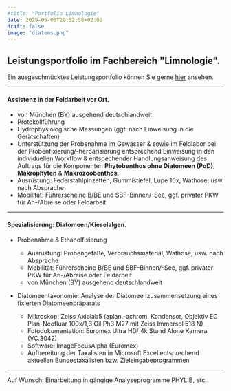 ```yaml
---
#title: "Portfolio Limnologie"
date: 2025-05-08T20:52:58+02:00
draft: false
image: "diatoms.png"
---
```

## Leistungsportfolio im Fachbereich "Limnologie".  
Ein ausgeschmücktes Leistungsportfolio können Sie gerne [hier](/images/portfolio-limno.pdf) ansehen. 
___

#### Assistenz in der Feldarbeit vor Ort.   
   
* von München (BY) ausgehend deutschlandweit  
* Protokollführung
* Hydrophysiologische Messungen (ggf. nach Einweisung in die Gerätschaften)
* Unterstützung der Probenahme im Gewässer & sowie im Feldlabor bei der Probenfixierung/-herbarisierung entsprechend Einweisung in den individuellen Workflow & entspechender Handlungsanweisung des Auftrags für die Komponenten **Phytobenthos ohne Diatomeen (PoD)**, **Makrophyten** & **Makrozoobenthos**. 
* Ausrüstung: Federstahlpinzetten, Gummistiefel, Lupe 10x, Wathose, usw. nach Absprache
* Mobilität: Führerscheine B/BE und SBF-Binnen/-See, ggf. privater PKW für An-/Abreise oder Feldarbeit
___

#### Spezialisierung: Diatomeen/Kieselalgen.  

* Probenahme & Ethanolfixierung 
   * Ausrüstung: Probengefäße, Verbrauchsmaterial, Wathose, usw. nach Absprache
   * Mobilität: Führerscheine B/BE und SBF-Binnen/-See, ggf. privater PKW für An-/Abreise oder Feldarbeit  
   * von München (BY) ausgehend deutschlandweit  

*  Diatomeentaxonomie: Analyse der Diatomeenzusammensetzung eines fixierten Diatomeenpräparats
   * Mikroskop: Zeiss Axiolab5 (aplan.-achrom. Kondensor, Objektiv EC Plan-Neofluar 100x/1,3 Oil Ph3 M27 mit Zeiss Immersol 518 N)
    * Fotodokumentation: Euromex Ultra HD/ 4k Stand Alone Kamera (VC.3042)
    * Software: ImageFocusAlpha (Euromex)
    * Aufbereitung der Taxalisten in Microsoft Excel entsprechend aktuellen Bundestaxalisten bzw. Zieleingabeprogrammen   

___

Auf Wunsch: Einarbeitung in gängige Analyseprogramme PHYLIB, etc. 
